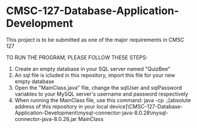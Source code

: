 # CMSC-127-Database-Application-Development
This project is to be submitted as one of the major requirements in CMSC 127

TO RUN THE PROGRAM, PLEASE FOLLOW THESE STEPS:

1. Create an empty database in your SQL server named "QuizBee"
2. An sql file is icluded in this repository, import this file for your new empty database
3. Open the "MainClass.java" file, change the sqlUser and sqlPassword variables to your MySQL server's username and password respectively
4. When running the MainClass file, use this command:
    java -cp .;[absolute address of this repository in your local device]\CMSC-127-Database-Application-Development\mysql-connector-java-8.0.28\mysql-connector-java-8.0.28.jar MainClass
